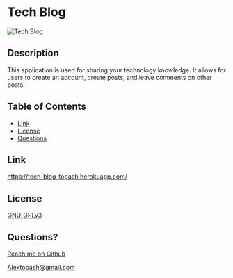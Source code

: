 
  # Tech Blog

  ![Tech Blog](https://img.shields.io/badge/License-GNU_GPLv3-brightgreen)

  ## Description 
  
  This application is used for sharing your technology knowledge. It allows for users to create an account, create posts, and leave comments on other posts.
  
  ## Table of Contents
  
  * [Link](#link)
  * [License](#license)
  * [Questions](#questions)
  
  
  ## Link
  
  https://tech-blog-topash.herokuapp.com/
    
  
  ## License

  [GNU_GPLv3](https://www.gnu.org/licenses/gpl-3.0.en.html)
    
  
  ## Questions?
  
  [Reach me on Github](https://github.com/Topash15)
  
  <Alextopash@gmail.com>
